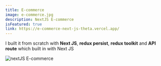 ```yaml
---
title: E-commerce
image: e-commerce.jpg
description: NextJS E-commerce
isFeatured: true
link: https://e-commerce-next-js-theta.vercel.app/
---
```


I built it from scratch with **Next JS**, **redux persist**, **redux toolkit** and **API route** which built in with Next JS

![nextJS E-commerce](/images/projects/ecommerce-nextjs/e-commerce.jpg)
